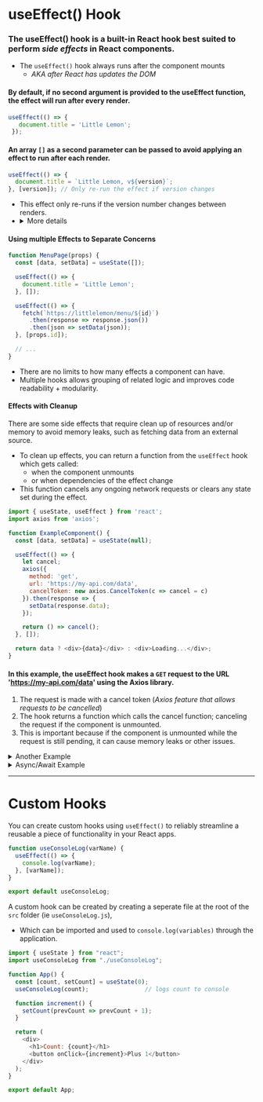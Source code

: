 # useEffect() Hook

### The **useEffect()** hook is a built-in React hook best suited to perform *side effects* in React components.

- The `useEffect()` hook always runs after the component mounts
  - *AKA after React has updates the DOM*

#### By default, if no second argument is provided to the useEffect function, the effect will run after every render.
```js
useEffect(() => { 
   document.title = 'Little Lemon';
 }); 
```

#### An array `[]` as a second parameter can be passed to avoid applying an effect to run after each render.

```js
useEffect(() => { 
  document.title = `Little Lemon, v${version}`;
}, [version]); // Only re-run the effect if version changes 
```
- This effect only re-runs if the version number changes between renders.
- <details>
  <summary>More details</summary>
  - If version is 2 and the component re-renders and version still equals 2.<br>
  - React compares [2] from the previous render and [2] from the next render.<br>
  - Since all items inside the array are the same, React would skip running the effect.
  </details>

#### Using multiple Effects to Separate Concerns
```js
function MenuPage(props) { 
  const [data, setData] = useState([]); 

  useEffect(() => { 
    document.title = 'Little Lemon'; 
  }, []); 

  useEffect(() => { 
    fetch(`https://littlelemon/menu/${id}`) 
      .then(response => response.json()) 
      .then(json => setData(json)); 
  }, [props.id]); 

  // ... 
} 
```
- There are no limits to how many effects a component can have.
- Multiple hooks allows grouping of related logic and improves code readability + modularity.

#### Effects with Cleanup

There are some side effects that require clean up of resources and/or memory to avoid memory leaks, such as fetching data from an external source. 
* To clean up effects, you can return a function from the `useEffect` hook which gets called:
  * when the component unmounts
  * or when dependencies of the effect change
* This function cancels any ongoing network requests or clears any state set during the effect.

```js
import { useState, useEffect } from 'react';
import axios from 'axios';

function ExampleComponent() {
  const [data, setData] = useState(null);

  useEffect(() => {
    let cancel;
    axios({
      method: 'get',
      url: 'https://my-api.com/data',
      cancelToken: new axios.CancelToken(c => cancel = c)
    }).then(response => {
      setData(response.data);
    });

    return () => cancel();
  }, []);

  return data ? <div>{data}</div> : <div>Loading...</div>;
}
```
#### In this example, the useEffect hook makes a `GET` request to the URL 'https://my-api.com/data' using the Axios library. 
1. The request is made with a cancel token (*Axios feature that allows requests to be cancelled*)
2. The hook returns a function which calls the cancel function; canceling the request if the component is unmounted. 
3. This is important because if the component is unmounted while the request is still pending, it can cause memory leaks or other issues.

<details>
<summary>Another Example</summary>
<br>
Here is an example of the useEffect hook to fetching data from an API, and cleaning up the effect when the component unmounts:

```js
import { useState, useEffect } from 'react';

function MyComponent() {
  const [data, setData] = useState(null);
  const [error, setError] = useState(null);

  useEffect(() => {
    let isMounted = true;

    fetch('https://my-api.com/data')
      .then(response => response.json())
      .then(data => {
        if (isMounted) {
          setData(data);
        }
      })
      .catch(error => {
        if (isMounted) {
          setError(error);
        }
      });

    return () => {
      isMounted = false;
    };
  }, []);

  // Render the component
}
```
- In this example, the effect is only run once, when the component mounts, because the `[]` dependency array is empty. 
- The return function within the useEffect is called when the component unmounts, it set isMounted to false which means that setData and setError will not be called anymore.
</details>

<details>
<summary>Async/Await Example </summary>
<br>
Here is an example of the useEffect hook to using `async/await` to render a simple dropdown of users.

```js
import { useState, useEffect } from 'react';
import { fetchBio } from './api.js';

export default function Page() {
  const [person, setPerson] = useState('Alice');
  const [bio, setBio] = useState(null);
  useEffect(() => {
    async function startFetching() {
      setBio(null);
      const result = await fetchBio(person);
      if (!ignore) {
        setBio(result);
      }
    }

    let ignore = false;
    startFetching();
    return () => {
      ignore = true;
    }
  }, [person]);

  return (
    <>
      <select value={person} onChange={e => {
        setPerson(e.target.value);
      }}>
        <option value="Alice">Alice</option>
        <option value="Bob">Bob</option>
        <option value="Taylor">Taylor</option>
      </select>
      <hr />
      <p><i>{bio ?? 'Loading...'}</i></p>
    </>
  );
}
```
- https://codesandbox.io/s/m0odyk?file=/App.js&utm_medium=sandpack
</details>

<hr>

# Custom Hooks

You can create custom hooks using `useEffect()` to reliably streamline a reusable a piece of functionality in your React apps.

```js
function useConsoleLog(varName) {
  useEffect(() => {
    console.log(varName);
  }, [varName]);
}

export default useConsoleLog;
```
A custom hook can be created by creating a seperate file at the root of the `src` folder (ie `useConsoleLog.js`),
- Which can be imported and used to `console.log(variables)` through the application.

```js
import { useState } from "react";
import useConsoleLog from "./useConsoleLog";

function App() {
  const [count, setCount] = useState(0);
  useConsoleLog(count);                // logs count to console

  function increment() {
    setCount(prevCount => prevCount + 1);
  }

  return (
    <div>
      <h1>Count: {count}</h1>
      <button onClick={increment}>Plus 1</button>
    </div>
  );
}

export default App;
```
